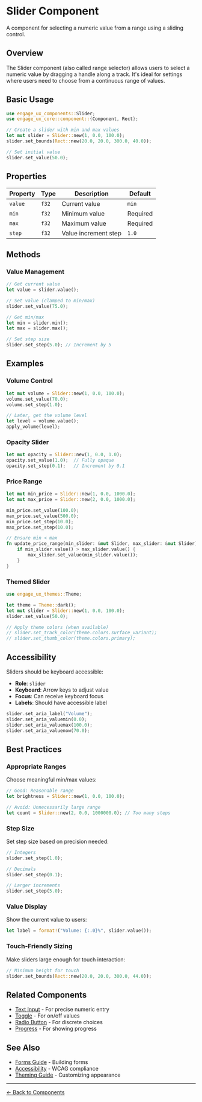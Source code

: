 # Slider Component

A component for selecting a numeric value from a range using a sliding control.

## Overview

The Slider component (also called range selector) allows users to select a numeric value by dragging a handle along a track. It's ideal for settings where users need to choose from a continuous range of values.

## Basic Usage

```rust
use engage_ux_components::Slider;
use engage_ux_core::component::{Component, Rect};

// Create a slider with min and max values
let mut slider = Slider::new(1, 0.0, 100.0);
slider.set_bounds(Rect::new(20.0, 20.0, 300.0, 40.0));

// Set initial value
slider.set_value(50.0);
```

## Properties

| Property | Type | Description | Default |
|----------|------|-------------|---------|
| `value` | `f32` | Current value | `min` |
| `min` | `f32` | Minimum value | Required |
| `max` | `f32` | Maximum value | Required |
| `step` | `f32` | Value increment step | `1.0` |

## Methods

### Value Management

```rust
// Get current value
let value = slider.value();

// Set value (clamped to min/max)
slider.set_value(75.0);

// Get min/max
let min = slider.min();
let max = slider.max();

// Set step size
slider.set_step(5.0); // Increment by 5
```

## Examples

### Volume Control

```rust
let mut volume = Slider::new(1, 0.0, 100.0);
volume.set_value(70.0);
volume.set_step(1.0);

// Later, get the volume level
let level = volume.value();
apply_volume(level);
```

### Opacity Slider

```rust
let mut opacity = Slider::new(1, 0.0, 1.0);
opacity.set_value(1.0);  // Fully opaque
opacity.set_step(0.1);   // Increment by 0.1
```

### Price Range

```rust
let mut min_price = Slider::new(1, 0.0, 1000.0);
let mut max_price = Slider::new(2, 0.0, 1000.0);

min_price.set_value(100.0);
max_price.set_value(500.0);
min_price.set_step(10.0);
max_price.set_step(10.0);

// Ensure min < max
fn update_price_range(min_slider: &mut Slider, max_slider: &mut Slider) {
    if min_slider.value() > max_slider.value() {
        max_slider.set_value(min_slider.value());
    }
}
```

### Themed Slider

```rust
use engage_ux_themes::Theme;

let theme = Theme::dark();
let mut slider = Slider::new(1, 0.0, 100.0);
slider.set_value(50.0);

// Apply theme colors (when available)
// slider.set_track_color(theme.colors.surface_variant);
// slider.set_thumb_color(theme.colors.primary);
```

## Accessibility

Sliders should be keyboard accessible:

- **Role**: `slider`
- **Keyboard**: Arrow keys to adjust value
- **Focus**: Can receive keyboard focus
- **Labels**: Should have accessible label

```rust
slider.set_aria_label("Volume");
slider.set_aria_valuemin(0.0);
slider.set_aria_valuemax(100.0);
slider.set_aria_valuenow(70.0);
```

## Best Practices

### Appropriate Ranges

Choose meaningful min/max values:

```rust
// Good: Reasonable range
let brightness = Slider::new(1, 0.0, 100.0);

// Avoid: Unnecessarily large range
let count = Slider::new(2, 0.0, 1000000.0); // Too many steps
```

### Step Size

Set step size based on precision needed:

```rust
// Integers
slider.set_step(1.0);

// Decimals
slider.set_step(0.1);

// Larger increments
slider.set_step(5.0);
```

### Value Display

Show the current value to users:

```rust
let label = format!("Volume: {:.0}%", slider.value());
```

### Touch-Friendly Sizing

Make sliders large enough for touch interaction:

```rust
// Minimum height for touch
slider.set_bounds(Rect::new(20.0, 20.0, 300.0, 44.0));
```

## Related Components

- [Text Input](text-input.md) - For precise numeric entry
- [Toggle](toggle.md) - For on/off values
- [Radio Button](radio.md) - For discrete choices
- [Progress](progress.md) - For showing progress

## See Also

- [Forms Guide](../guides/forms.md) - Building forms
- [Accessibility](../guides/accessibility.md) - WCAG compliance
- [Theming Guide](../guides/theming.md) - Customizing appearance

---

[← Back to Components](index.md)
